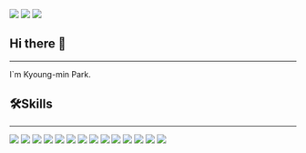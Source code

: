 <img src="https://img.shields.io/badge/park48664866@gmail.com-EA4335?style=flat-square&logo=Gmail&logoColor=white"/>  <img src="https://img.shields.io/badge/kyong_m1n-E4405F?style=flat-square&logo=Instagram&logoColor=white"/>  <img src="https://img.shields.io/badge/studylog.kym1n.com-222222?style=flat-square&logo=GithubPages&logoColor=white"/>  


## Hi there 👋
-------------
I`m Kyoung-min Park.


## 🛠️Skills
----
<img src="https://img.shields.io/badge/Git-F05032?style=flat-square&logo=Git&logoColor=white"/> <img src="https://img.shields.io/badge/Github-222222?style=flat-square&logo=Github&logoColor=white"/>
<img src="https://img.shields.io/badge/Dart-0175C2?style=flat-square&logo=Dart&logoColor=white"/> <img src="https://img.shields.io/badge/Flutter-02569B?style=flat-square&logo=Flutter&logoColor=white"/>
<img src="https://img.shields.io/badge/Java-007396?style=flat-square&logo=Java&logoColor=white"/> 
<img src="https://img.shields.io/badge/Python-3776AB?style=flat-square&logo=Python&logoColor=white"/> 
<img src="https://img.shields.io/badge/Ubuntu-E95420?style=flat-square&logo=Ubuntu&logoColor=white"/> 
<img src="https://img.shields.io/badge/Markdown-000000?style=flat-square&logo=Markdown&logoColor=white"/> <img src="https://img.shields.io/badge/Notion-000000?style=flat-square&logo=Notion&logoColor=white"/>
<img src="https://img.shields.io/badge/Jira-0052CC?style=flat-square&logo=Jira&logoColor=white"/> <img src="https://img.shields.io/badge/Confluence-172B4D?style=flat-square&logo=Confluence&logoColor=white"/>
<img src="https://img.shields.io/badge/Visual_Studio_Code-007ACC?style=flat-square&logo=Visualstudiocode&logoColor=white"/> <img src="https://img.shields.io/badge/Android_Stidio-3DDC84?style=flat-square&logo=Androidstudio&logoColor=white"/> <img src="https://img.shields.io/badge/IntelliJ_IDEA-000000?style=flat-square&logo=Intellijidea&logoColor=white"/>


<!--
**Kyoung-M1N/Kyoung-M1N** is a ✨ _special_ ✨ repository because its `README.md` (this file) appears on your GitHub profile.

Here are some ideas to get you started:

- 🔭 I’m currently working on ...
- 🌱 I’m currently learning ...
- 👯 I’m looking to collaborate on ...
- 🤔 I’m looking for help with ...
- 💬 Ask me about ...
- 📫 How to reach me: ...
- 😄 Pronouns: ...
- ⚡ Fun fact: ...
-->
